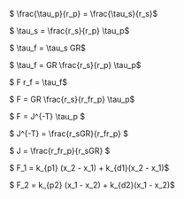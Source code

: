 $ \frac{\tau_p}{r_p} = \frac{\tau_s}{r_s}$

$ \tau_s = \frac{r_s}{r_p} \tau_p$

$ \tau_f = \tau_s GR$

$ \tau_f = GR \frac{r_s}{r_p} \tau_p$

$ F r_f = \tau_f$

$ F = GR \frac{r_s}{r_fr_p} \tau_p$

$ F = J^{-T} \tau_p $

$ J^{-T} = \frac{r_sGR}{r_fr_p} $

$ J =  \frac{r_fr_p}{r_sGR} $

$ F_1 = k_{p1} (x_2 - x_1) + k_{d1}(x_2 - x_1)$

$ F_2 = k_{p2} (x_1 - x_2) + k_{d2}(x_1 - x_2)$
